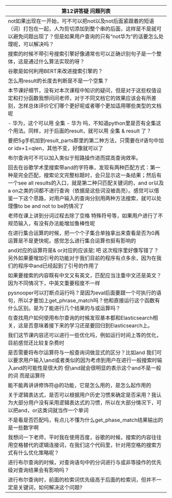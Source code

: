 | 第12讲答疑&nbsp;问题列表  |
|--------------|
|not如果出现在一开始，可不可以把not以及not后面紧跟着的短语（词）打包在一起，人为剪切添加到整个串的后面，这样是不是就可以避免问题出现了？但是如果用户查询的只有“not华为”的话要怎么处理呢，可以解决吗？|
|搜索的时候不带引号搜索引擎好像通常也可以正确识别句子是一个整体，这是通过什么算法实现的呀？|
|谷歌是如何利用BERT来改进搜索引擎的？|
|怎么用result的长度去判断是不是一个空集？|
|本节课好细节，没有对本次课程中知识的疑问，但是对于这些权值设定和打分函数我想问问老师，对于不同文档它的效果应该会有所差别，怎样总体评价它们哪个更好呢或者哪个更加适用哪些类型的文档呢|
|- 华为，这个可以用 全集 - 华为 吗，不知道python里是否有全集这个用法。同样，对于后面的result，就可以用 全集 & result 了？|
|要把5g手机加到result_parts那里的第二种方法，只需要在if语句中加or idx+1=qlen，其他不变，好像就可以了|
|布尔查询可不可以加入类似于短路操作进而提高查询效率。|
|回去在谷歌学术里搜索带and的字符串，发现有两种匹配方式：第一种是完全匹配，搜索论文完整标题时，会只显示这一条结果；然后有一个see all results的入口，就是第二种只匹配关键词的，and or以及a on之类的词都不进行查询（依据是这些词没被高亮）。感觉可以借鉴一下这个思路，对用户输入的查询分别用两种方法搜索，就可以处理像to be and not to be的情况了|
|老师在课上讲到分词过程去除了空格 特殊符号等，如果用户进行了不规范输入，有没有办法能增加鲁棒性呢|
|在进行集合运算的时候，把一个个子集合单独拿出来查看是否为0再运算是不是更快呢。感觉怎么进行集合运算也挺有影响的|
|and对应的运算符是& or对应的应该是¦ 吧 这次程序里好像写错了？ 另外如果要增加引号的功能对于我们目前的程序有点多余，因为在我们的程序中and已经起到了引号的作用了|
|如果要搜索的内容既有中文又有英文，匹配应当注重中文还是英文？因为不同情况下，中英文重要程度不一样|
|pysnooper可以打断点运行吗？是因为eval后面要跟一个可执行的语句，所以才要加上get_phrase_match吗？他和直接运行这个函数有什么区别。是为了能进行几个结果的与或运算吗？|
|在查找用户如何使用布尔查询的时候发现基本都和Elasticsearch相关，这是否意味着接下来的学习还是要回归到Elasticsearch上。|
|我们这节课内容还可以进行一些优化吗，例如运行时间上等的优化，目前感觉还比较复杂费时|
|是否需要将布尔运算符与一般查询词做显式的区分？比如and 我们可以要求用户输入\and或者类似的因为考虑到用户在进行一般搜索时输入and的可能性是很大的 但\and就会很明显的表示这个and不是一般的词 而是运算符|
|能不能再讲讲修饰符@的功能，它是怎么用的，是怎么起作用的|
|关于逻辑表达式，是否可以根据用户历史习惯来确定是否采用？我认为大部分用户没有采用逻辑表达式的习惯，所以在大部分情况下，可以把and，or这类词就当作一个单词|
|不是看是否匹配吗，有点儿不懂为什么get_phase_match结果输出的是一些数字啊|
|我想问一下老师，平时我在使用百度，谷歌的时候，搜索的内容往往用空格替代的逻辑连接词，在我们这个代码里，针对用空格的搜索方式有什么优化策略呢？|
|进行布尔查询的时候，对查询语句中的分词进行与或非等操作的优先级对查询结果会有影响吗？|
|进行布尔查询时，前面的检索词优先级高于后面的检索词，但并不一定是关键词，如何解决这个问题?|